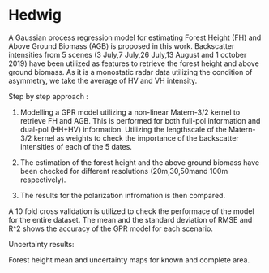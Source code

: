 # Hedwig

A Gaussian process regression model for estimating Forest Height (FH) and Above Ground Biomass (AGB) is proposed in this work. Backscatter intensities from 5 scenes (3 July,7 July,26 July,13 August and 1 october 2019) have been utilized as features to retrieve the forest height and above ground biomass. As it is a monostatic radar data utilizing the condition of asymmetry, we take the average of HV and VH intensity.

Step by step approach :

1. Modelling a GPR model utilizing a non-linear Matern-3/2 kernel to retrieve FH and AGB. This is performed for both full-pol information and dual-pol (HH+HV) information. Utilizing the lengthscale of the Matern-3/2 kernel as weights to check the importance of the backscatter intensities of each of the 5 dates.

2. The estimation of the forest height and the above ground biomass have been checked for different resolutions (20m,30,50mand 100m respectively).  

3. The results for the polarization infromation is then compared.

A 10 fold cross validation is utilized to check the performace of the model for the entire dataset. The mean and the standard deviation of RMSE and R^2 shows the accuracy of the GPR model for each scenario.



Uncertainty results:

Forest height mean and uncertainty maps for known and complete area. 





